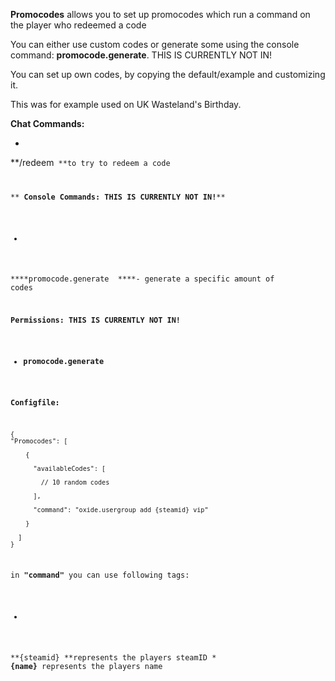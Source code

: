 **Promocodes** allows you to set up promocodes which run a command on the player who redeemed a code


You can either use custom codes or generate some using the console command: **promocode.generate**. THIS IS CURRENTLY NOT IN!


You can set up own codes, by copying the default/example and customizing it.


This was for example used on UK Wasteland's Birthday. 

**Chat Commands:**


* 
**/redeem<code> **to try to redeem a code


**
**Console Commands: THIS IS CURRENTLY NOT IN!****


* 
****promocode.generate <amount> ****- generate a specific amount of codes


**Permissions: THIS IS CURRENTLY NOT IN!**


* **promocode.generate**



**Configfile:**

````
{
"Promocodes": [

    {

      "availableCodes": [

        // 10 random codes

      ],

      "command": "oxide.usergroup add {steamid} vip"

    }

  ]
}
````

in **"command"** you can use following tags:


* 
**{steamid} **represents the players steamID
* 
**{name}** represents the players name